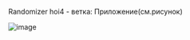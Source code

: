  Randomizer hoi4 - ветка: Приложение(см.рисунок)
 
![image](https://github.com/user-attachments/assets/7bb6c077-8e0c-4014-94da-b1d761c68cc5)




